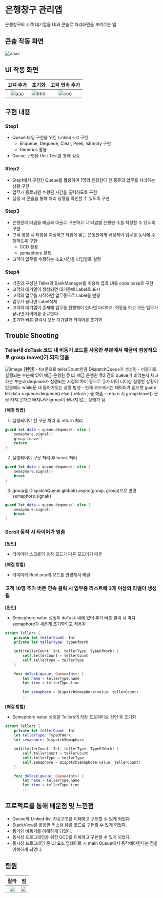 # 은행창구 관리앱 
은행창구의 고객 대기열을 UI와 콘솔로 처리화면을 보여주는 앱 


## 콘솔 작동 화면
![aaaa](https://hackmd.io/_uploads/Sy72IBNNp.gif)



## UI 작동 화면
| 고객 추가 | 초기화 | 고객 연속 추가 |
| :--------: | :--------: | :--------: |
| ![aaa](https://hackmd.io/_uploads/SJf48X7Va.gif)    | ![bbb](https://hackmd.io/_uploads/BJYOLmX46.gif)    | ![ccc](https://hackmd.io/_uploads/r1xFUQmNa.gif)   |

## 구현 내용
### Step1
- Queue 타입 구현을 위한 Linked-list 구현
    - Enqueue, Dequeue, Clear, Peek, isEmpty 구현
    - Generics 활용
- Queue 구현을 Unit Test를 통해 검증


### Step2
- Step1에서 구현한 Queue를 활용하여 1명의 은행원이 한 종류의 업무를 처리하는 상황 구현
- 업무가 종료되면 수행된 시간을 출력하도록 구현
- 실행 시 콘솔을 통해 처리 상황을 확인할 수 있도록 구현


### Step3
- 은행원의 타입을 예금과 대출로 구분하고 각 타입별 은행원 수를 지정할 수 있도록 구현
- 고객 생성 시 타입을 지정하고 타입에 맞는 은행원에게 배정되어 업무를 동시에 수행하도록 구현
    - GCD 활용
    - semaphore 활용
- 고객이 업무를 수행하는 소요시간을 타입별로 설정


### Step4
- 기존의 구성한 Teller와 BankManager를 이용해 앱의 UI를 code base로 구현
- 고객의 대기열이 생성되면 대기중에 Label로 표시
- 고객의 업무를 시작하면 업무중으로 Label을 변경
- 업무가 끝나면 Label삭제
- 고객의 대기열이 존재해 업무를 진행해야 한다면 타이머가 작동을 하고 모든 업무가 끝나면 타이머를 종료한다.
- 초기화 버튼 클릭시 모든 대기열과 타이머를 초기화 


## Trouble Shooting
### Teller내 doTask 코드 내 비동기 코드를 사용한 부분에서 예금이 정상적으로 group.leave()가 되지 않음
![image](https://hackmd.io/_uploads/H15_6B4Ep.png)
**[원인]**
    - for문으로 tellerCount만큼 DispatchQueue가 생성됨
    - 비동기로 실행되는 부분에 있어 예금 은행원 큐1과 예금 은행원 큐2 간의 queue가 비었는지 체크하는 부분과 dequeue가 실행되는 시점의 차이 등으로 큐가 비어 더이상 실행할 상황이 없음에도 while문 내 들어가있는 상황 발생
    - 현재 코드에서는 데이터가 없으면 guard let data = queue.dequeue() else { return } 을 해줌
    - return 시 group.leave() 문을 타지 못하고 빠져나와 group이 끝나지 않는 상태가 됨

**[해결 방법]**
1. 실행되어야 할 구문 처리 후 return 처리
```swift
guard let data = queue.dequeue() else {
    semaphore.signal()
    group.leave()
    return
}
```

2. 실행되어야 구문 처리 후 break 처리
```swift
guard let data = queue.dequeue() else {
    semaphore.signal()
    break
}
```

3. group을 DispatchQueue.global().async(group: group)으로 변경 semaphore.signal()
```swift
guard let data = queue.dequeue() else {
    semaphore.signal()
    break
}
```

### Scroll 동작 시 타이머가 멈춤

**[원인]**
- 타이머와 스크롤의 동작 모드가 다른 모드이기 때문

**[해결 방법]**
- 타이머의 RunLoop의 모드를 변경해서 해결



### 고객 10명 추가 버튼 연속 클릭 시 업무중 리스트에 3개 이상의 라벨이 생성됨
**[원인]**

- Semaphore value 설정이 doTask 내에 있어 추가 버튼 클릭 시 마다 semaphore가 새롭게 초기화되고 적용됨
```swift
struct Tellers {
    private let tellerCount: Int
    private let tellerType: TypeOfWork
    
    init(tellerCount: Int, tellerType: TypeOfWork) {
        self.tellerCount = tellerCount
        self.tellerType = tellerType
    }
    
    func doTask(queue: Queue<Int>) {
        let name = tellerType.name
        let time = tellerType.time
        
        let semaphore = DispatchSemaphore(value: tellerCount)
        ...
```

**[해결 방법]**
- Semaphore value 설정을 Tellers의 저장 프로퍼티로 선언 후 초기화
```swift
struct Tellers {
    private let tellerCount: Int
    let tellerType: TypeOfWork
    let semaphore: DispatchSemaphore
    
    init(tellerCount: Int, tellerType: TypeOfWork) {
        self.tellerCount = tellerCount
        self.tellerType = tellerType
        self.semaphore = DispatchSemaphore(value: tellerCount)
    }
    
    func doTask(queue: Queue<Int>) {
        let name = tellerType.name
        let time = tellerType.time
        ...
```


## 프로젝트를 통해 배운점 및 느낀점
- Queue와 Linked-list 자료구조를 이해하고 구현할 수 있게 되었다.
- StackView를 활용한 커스텀 뷰를 코드로 구현할 수 있게 되었다.
- 동기와 비동기를 이해하게 되었다.
- 동시성 프로그래밍을 위한 GCD를 이해하고 구현할 수 있게 되었다.
- 동시성 프로그래밍 중 UI 요소 업데이트 시 main Queue에서 동작해야한다는 점을 이해하게 되었다.


## 팀원
| 랄라 | 범 |
| :-: | :-: |
| <a href="https://github.com/rarlala"> <img src="https://avatars.githubusercontent.com/u/48057629?v=4"/></a> | <a href="https://github.com/snowy-summer"><img src="https://avatars.githubusercontent.com/u/118453865?v=4"></a> |

